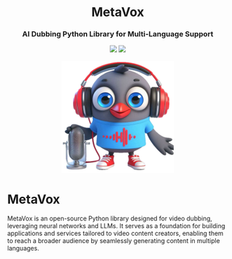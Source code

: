 <div align="center">
<h1 align="center"> MetaVox </h1> 
<h3>AI Dubbing Python Library for Multi-Language Support</br></h3>
<img src="https://img.shields.io/badge/Progress-0%25-red"> <img src="https://img.shields.io/badge/Feedback-Welcome-green">
</br>
</br>
<kbd>
<img src="https://github.com/dimastatz/metavox/blob/main/metavox.png?raw=true" width="256px"> 
</kbd>
</div>


# MetaVox
MetaVox is an open-source Python library designed for video dubbing, leveraging neural networks and LLMs. It serves as a foundation for building applications and services tailored to video content creators, enabling them to reach a broader audience by seamlessly generating content in multiple languages.
